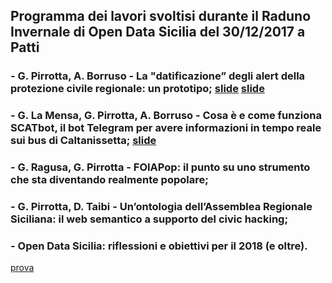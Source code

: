 ## Programma dei lavori svoltisi durante il Raduno Invernale di Open Data Sicilia del 30/12/2017 a Patti

### - G. Pirrotta, A. Borruso - La "datificazione” degli alert della protezione civile regionale: un prototipo; [slide](./presentazioni/scat.pdf") [slide](./presentazioni/scat.pdf")

### - G. La Mensa, G. Pirrotta, A. Borruso - Cosa è e come funziona SCATbot, il bot Telegram per avere informazioni in tempo reale sui bus di Caltanissetta; [slide](./presentazioni/scat.pdf")

### - G. Ragusa, G. Pirrotta - FOIAPop: il punto su uno strumento che sta diventando realmente popolare;

### - G. Pirrotta, D. Taibi - Un’ontologia dell’Assemblea Regionale Siciliana: il web semantico a supporto del civic hacking;

### - Open Data Sicilia: riflessioni e obiettivi per il 2018 (e oltre).

<a href="./presentazioni/scat.pdf">prova</a>
